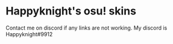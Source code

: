 # Happyknight's osu! skins
Contact me on discord if any links are not working. My discord is Happyknight#9912

